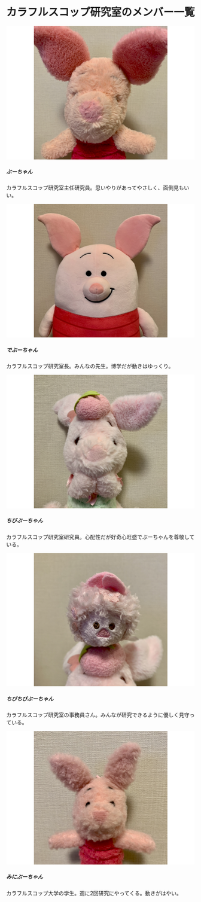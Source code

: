 # カラフルスコップ研究室のメンバー一覧

<div class="card mb-3" style="max-width: 540px;">
  <div class="row no-gutters">
    <div class="col-md-4">
      <img src="./buchan.png" class="card-img-top" alt="...">
    </div>
    <div class="col-md-8">
    <div class="card-body">
      <h5 class="card-title">ぶーちゃん</h5>
      <p class="card-text">カラフルスコップ研究室主任研究員。思いやりがあってやさしく、面倒見もいい。</p>
    </div>
    </div>
  </div>
</div>
<div class="card mb-3" style="max-width: 540px;">
  <div class="row no-gutters">
    <div class="col-md-4">
      <img src="./debuchan.png" class="card-img-top" alt="...">
    </div>
    <div class="col-md-8">
    <div class="card-body">
      <h5 class="card-title">でぶーちゃん</h5>
      <p class="card-text">カラフルスコップ研究室長。みんなの先生。博学だが動きはゆっくり。</p>
    </div>
    </div>
  </div>
</div>
<div class="card mb-3" style="max-width: 540px;">
  <div class="row no-gutters">
    <div class="col-md-4">
      <img src="./chibi-buchan.png" class="card-img-top" alt="...">
    </div>
    <div class="col-md-8">
    <div class="card-body">
      <h5 class="card-title">ちびぶーちゃん</h5>
      <p class="card-text">カラフルスコップ研究室研究員。心配性だが好奇心旺盛でぶーちゃんを尊敬している。</p>
    </div>
    </div>
  </div>
</div>
<div class="card mb-3" style="max-width: 540px;">
  <div class="row no-gutters">
    <div class="col-md-4">
      <img src="./chibichibi-buchan.png" class="card-img-top" alt="...">
    </div>
    <div class="card-body">
      <h5 class="card-title">ちびちびぶーちゃん</h5>
      <p class="card-text">カラフルスコップ研究室の事務員さん。みんなが研究できるように優しく見守っている。</p>
    </div>
  </div>
</div>
<div class="card mb-3" style="max-width: 540px;">
  <div class="row no-gutters">
    <div class="col-md-4">
      <img src="./mini-buchan.png" class="card-img-top" alt="...">
    </div>
    <div class="card-body">
      <h5 class="card-title">みにぶーちゃん</h5>
      <p class="card-text">カラフルスコップ大学の学生。週に2回研究にやってくる。動きがはやい。</p>
    </div>
  </div>
</div>
